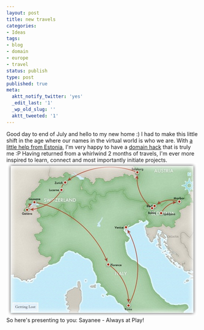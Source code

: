 ```yaml
---
layout: post
title: new travels
categories:
- Ideas
tags:
- blog
- domain
- europe
- travel
status: publish
type: post
published: true
meta:
  aktt_notify_twitter: 'yes'
  _edit_last: '1'
  _wp_old_slug: ''
  aktt_tweeted: '1'
---
```

Good day to end of July and hello to my new home :) I had to make this little shift in the age where our names in the virtual world is who we are. With [a little help from Estonia](http://www.eestiinternet.ee/eng/news/new-domain-system-comes-into-effect-in-estonia/_year/2010), I'm very happy to have a [domain hack](http://en.wikipedia.org/wiki/Domain_hack) that is truly me :P Having returned from a whirlwind 2 months of travels, I'm ever more inspired to learn, connect and most importantly initiate projects. ![](/img/travel-route.jpg "travel-route") So here's presenting to you: Sayanee - Always at Play!
